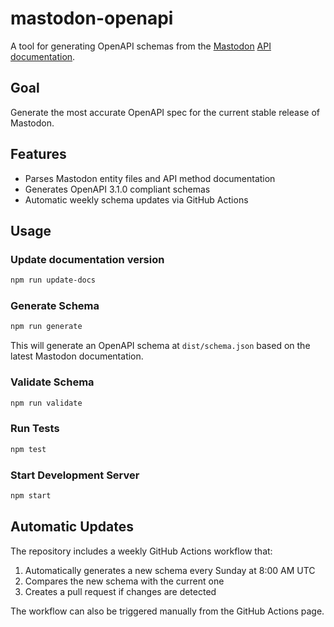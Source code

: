 # mastodon-openapi

A tool for generating OpenAPI schemas from the [Mastodon](https://joinmastodon.org/) [API documentation](https://github.com/mastodon/documentation).

## Goal

Generate the most accurate OpenAPI spec for the current stable release of Mastodon.

## Features

- Parses Mastodon entity files and API method documentation
- Generates OpenAPI 3.1.0 compliant schemas
- Automatic weekly schema updates via GitHub Actions

## Usage

### Update documentation version

```bash
npm run update-docs
```

### Generate Schema

```bash
npm run generate
```

This will generate an OpenAPI schema at `dist/schema.json` based on the latest Mastodon documentation.

### Validate Schema

```bash
npm run validate
```

### Run Tests

```bash
npm test
```

### Start Development Server

```bash
npm start
```

## Automatic Updates

The repository includes a weekly GitHub Actions workflow that:

1. Automatically generates a new schema every Sunday at 8:00 AM UTC
2. Compares the new schema with the current one
3. Creates a pull request if changes are detected

The workflow can also be triggered manually from the GitHub Actions page.
